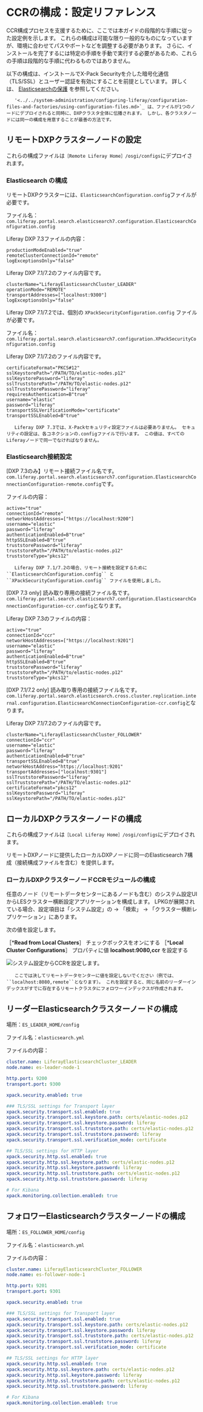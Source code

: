# CCRの構成：設定リファレンス

CCR構成プロセスを支援するために、ここでは本ガイドの段階的な手順に従った設定例を示します。 これらの構成は可能な限り一般的なものになっていますが、環境に合わせてパスやポートなどを調整する必要があります。 さらに、インストールを完了するには特定の手順を手動で実行する必要があるため、これらの手順は段階的な手順に代わるものではありません。

以下の構成は、インストールでX-Pack Securityを介した暗号化通信（TLS/SSL）とユーザー認証を有効にすることを前提としています。 詳しくは、 [Elasticsearchの保護](../../installing-and-upgrading-a-search-engine/elasticsearch/securing-elasticsearch.md) を参照してください。

```{tip}
   '<../../system-administration/configuring-liferay/configuration-files-and-factories/using-configuration-files.md>`_ は、ファイルが1つのノードにデプロイされると同時に、DXPクラスタ全体に伝播されます。 しかし、各クラスタノードには同一の構成を用意することが最善の方法です。 
```

<a name="リモートdxpクラスターノードの設定" />

## リモートDXPクラスターノードの設定

これらの構成ファイルは`［Remote Liferay Home］/osgi/configs`にデプロイされます。

### Elasticsearch の構成

リモートDXPクラスターには、`ElasticsearchConfiguration.config`ファイルが必要です。

ファイル名：`com.liferay.portal.search.elasticsearch7.configuration.ElasticsearchConfiguration.config`

Liferay DXP 7.3ファイルの内容：

```properties
productionModeEnabled="true"
remoteClusterConnectionId="remote"
logExceptionsOnly="false"
```

Liferay DXP 7.1/7.2のファイル内容です。

```properties
clusterName="LiferayElasticsearchCluster_LEADER"
operationMode="REMOTE"
transportAddresses=["localhost:9300"]
logExceptionsOnly="false"
```

Liferay DXP 7.1/7.2では、個別の `XPackSecurityConfiguration.config` ファイルが必要です。

ファイル名：`com.liferay.portal.search.elasticsearch7.configuration.XPackSecurityConfiguration.config`

Liferay DXP 7.1/7.2のファイル内容です。


```properties
certificateFormat="PKCS#12"
sslKeystorePath="/PATH/TO/elastic-nodes.p12"
sslKeystorePassword="liferay"
sslTruststorePath="/PATH/TO/elastic-nodes.p12"
sslTruststorePassword="liferay"
requiresAuthentication=B"true"
username="elastic"
password="liferay"
transportSSLVerificationMode="certificate"
transportSSLEnabled=B"true"
```

```{tip}
   Liferay DXP 7.3では、X-Packセキュリティ設定ファイルは必要ありません。 セキュリティの設定は、各コネクションの.configファイルで行います。 この値は、すべてのLiferayノードで同一でなければなりません。
```

### Elasticsearch接続設定

[DXP 7.3のみ】リモート接続ファイル名です。 `com.liferay.portal.search.elasticsearch7.configuration.ElasticsearchConnectionConfiguration-remote.config`です。

ファイルの内容：

```properties
active="true"
connectionId="remote"
networkHostAddresses=["https://localhost:9200"]
username="elastic"
password="liferay"
authenticationEnabled=B"true"
httpSSLEnabled=B"true"
truststorePassword="liferay"
truststorePath="/PATH/to/elastic-nodes.p12"
truststoreType="pkcs12"
```

```{tip}
   Liferay DXP 7.1/7.2の場合、リモート接続を設定するために ``ElasticsearchConfiguration.config`` と ``XPackSecurityConfiguration.config`` ファイルを使用しました。
```

[DXP 7.3 only] 読み取り専用の接続ファイル名です。 `com.liferay.portal.search.elasticsearch7.configuration.ElasticsearchConnectionConfiguration-ccr.config`となります。

Liferay DXP 7.3のファイルの内容：

```properties
active="true"
connectionId="ccr"
networkHostAddresses=["https://localhost:9201"]
username="elastic"
password="liferay"
authenticationEnabled=B"true"
httpSSLEnabled=B"true"
truststorePassword="liferay"
truststorePath="/PATH/to/elastic-nodes.p12"
truststoreType="pkcs12"
```

[DXP 7.1/7.2 only] 読み取り専用の接続ファイル名です。 `com.liferay.portal.search.elasticsearch.cross.cluster.replication.internal.configuration.ElasticsearchConnectionConfiguration-ccr.config`となります。

Liferay DXP 7.1/7.2のファイル内容です。

```properties
clusterName="LiferayElasticsearchCluster_FOLLOWER"
connectionId="ccr"
username="elastic"
password="liferay"
authenticationEnabled=B"true"
transportSSLEnabled=B"true"
networkHostAddress="https://localhost:9201"
transportAddresses=["localhost:9301"]
sslTruststorePassword="liferay"
sslTruststorePath="/PATH/TO/elastic-nodes.p12"
certificateFormat="pkcs12"
sslKeystorePassword="liferay"
sslKeystorePath="/PATH/TO/elastic-nodes.p12"
```

<a name="ローカルdxpクラスターノードの構成" />

## ローカルDXPクラスターノードの構成

これらの構成ファイルは`［Local Liferay Home］/osgi/configs`にデプロイされます。

リモートDXPノードに提供したローカルDXPノードに同一のElasticsearch 7構成（接続構成ファイルを含む）を提供します。

### ローカルDXPクラスターノードCCRモジュールの構成

任意のノード（リモートデータセンターにあるノードも含む）のシステム設定UIからLESクラスター横断設定アプリケーションを構成します。 LPKGが展開されている場合、設定項目は「システム設定」の &rarr; 「検索」 &rarr; 「クラスター横断レプリケーション」にあります。

次の値を設定します。

［***Read from Local Clusters**］ チェックボックスをオンにする
［***Local Cluster Configurations**］ プロパティに値 **localhost:9080,ccr** を設定する

![システム設定からCCRを設定します。](./ccr-basic-use-case-config-reference/images/01.png)

```{important}
   ここでは決してリモートデータセンターに値を設定しないでください（例では、``localhost:8080,remote``となります）。 これを設定すると、同じ名前のリーダーインデックスがすでに存在するリモートクラスタにフォロワーインデックスが作成されます。
```

<a name="リーダーelasticsearchクラスターノードの構成" />

## リーダーElasticsearchクラスターノードの構成

場所：`ES_LEADER_HOME/config`

ファイル名：`elasticsearch.yml`

ファイルの内容：
```yaml
cluster.name: LiferayElasticsearchCluster_LEADER
node.name: es-leader-node-1

http.port: 9200
transport.port: 9300

xpack.security.enabled: true

### TLS/SSL settings for Transport layer
xpack.security.transport.ssl.enabled: true
xpack.security.transport.ssl.keystore.path: certs/elastic-nodes.p12
xpack.security.transport.ssl.keystore.password: liferay
xpack.security.transport.ssl.truststore.path: certs/elastic-nodes.p12
xpack.security.transport.ssl.truststore.password: liferay
xpack.security.transport.ssl.verification_mode: certificate

## TLS/SSL settings for HTTP layer
xpack.security.http.ssl.enabled: true
xpack.security.http.ssl.keystore.path: certs/elastic-nodes.p12
xpack.security.http.ssl.keystore.password: liferay
xpack.security.http.ssl.truststore.path: certs/elastic-nodes.p12
xpack.security.http.ssl.truststore.password: liferay

# For Kibana
xpack.monitoring.collection.enabled: true
```

<a name="フォロワーelasticsearchクラスターノードの構成" />

## フォロワーElasticsearchクラスターノードの構成

場所：`ES_FOLLOWER_HOME/config`

ファイル名：`elasticsearch.yml`

ファイルの内容：

```yaml
cluster.name: LiferayElasticsearchCluster_FOLLOWER
node.name: es-follower-node-1

http.port: 9201
transport.port: 9301

xpack.security.enabled: true

### TLS/SSL settings for Transport layer
xpack.security.transport.ssl.enabled: true
xpack.security.transport.ssl.keystore.path: certs/elastic-nodes.p12
xpack.security.transport.ssl.keystore.password: liferay
xpack.security.transport.ssl.truststore.path: certs/elastic-nodes.p12
xpack.security.transport.ssl.truststore.password: liferay
xpack.security.transport.ssl.verification_mode: certificate

## TLS/SSL settings for HTTP layer
xpack.security.http.ssl.enabled: true
xpack.security.http.ssl.keystore.path: certs/elastic-nodes.p12
xpack.security.http.ssl.keystore.password: liferay
xpack.security.http.ssl.truststore.path: certs/elastic-nodes.p12
xpack.security.http.ssl.truststore.password: liferay

# For Kibana
xpack.monitoring.collection.enabled: true
```
